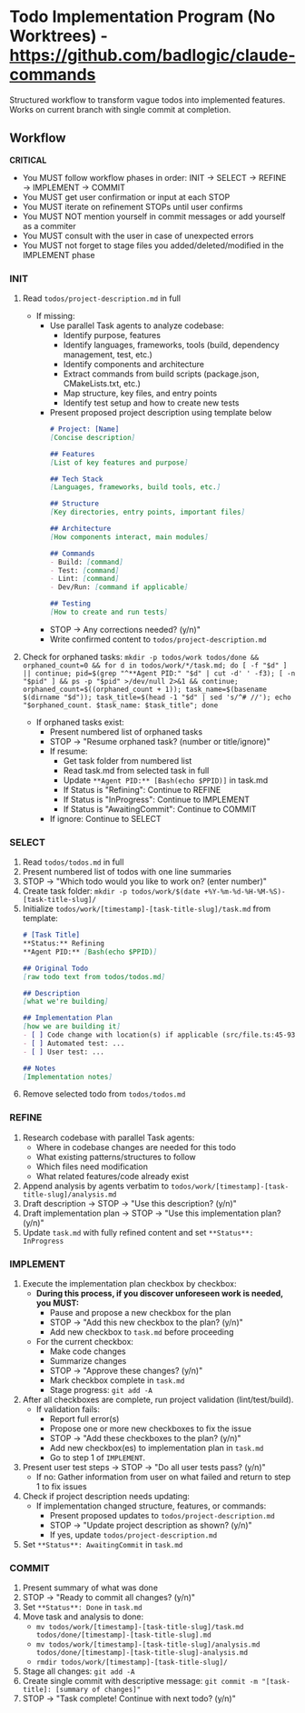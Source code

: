 # Todo Implementation Program (No Worktrees) - https://github.com/badlogic/claude-commands
Structured workflow to transform vague todos into implemented features. Works on current branch with single commit at completion.

## Workflow

**CRITICAL**
- You MUST follow workflow phases in order: INIT → SELECT → REFINE → IMPLEMENT → COMMIT
- You MUST get user confirmation or input at each STOP
- You MUST iterate on refinement STOPs until user confirms
- You MUST NOT mention yourself in commit messages or add yourself as a commiter
- You MUST consult with the user in case of unexpected errors
- You MUST not forget to stage files you added/deleted/modified in the IMPLEMENT phase

### INIT
1. Read `todos/project-description.md` in full
   - If missing:
      - Use parallel Task agents to analyze codebase:
         - Identify purpose, features
         - Identify languages, frameworks, tools (build, dependency management, test, etc.)
         - Identify components and architecture
         - Extract commands from build scripts (package.json, CMakeLists.txt, etc.)
         - Map structure, key files, and entry points
         - Identify test setup and how to create new tests
      - Present proposed project description using template below
         ```markdown
         # Project: [Name]
         [Concise description]

         ## Features
         [List of key features and purpose]

         ## Tech Stack
         [Languages, frameworks, build tools, etc.]

         ## Structure
         [Key directories, entry points, important files]

         ## Architecture
         [How components interact, main modules]

         ## Commands
         - Build: [command]
         - Test: [command]
         - Lint: [command]
         - Dev/Run: [command if applicable]

         ## Testing
         [How to create and run tests]
         ```
      - STOP → Any corrections needed? (y/n)"
      - Write confirmed content to `todos/project-description.md`

2. Check for orphaned tasks: `mkdir -p todos/work todos/done && orphaned_count=0 && for d in todos/work/*/task.md; do [ -f "$d" ] || continue; pid=$(grep "^**Agent PID:" "$d" | cut -d' ' -f3); [ -n "$pid" ] && ps -p "$pid" >/dev/null 2>&1 && continue; orphaned_count=$((orphaned_count + 1)); task_name=$(basename $(dirname "$d")); task_title=$(head -1 "$d" | sed 's/^# //'); echo "$orphaned_count. $task_name: $task_title"; done`
   - If orphaned tasks exist:
      - Present numbered list of orphaned tasks
      - STOP → "Resume orphaned task? (number or title/ignore)"
      - If resume:
         - Get task folder from numbered list
         - Read task.md from selected task in full
         - Update `**Agent PID:** [Bash(echo $PPID)]` in task.md
         - If Status is "Refining": Continue to REFINE
         - If Status is "InProgress": Continue to IMPLEMENT
         - If Status is "AwaitingCommit": Continue to COMMIT
      - If ignore: Continue to SELECT

### SELECT
1. Read `todos/todos.md` in full
2. Present numbered list of todos with one line summaries
3. STOP → "Which todo would you like to work on? (enter number)"
4. Create task folder: `mkdir -p todos/work/$(date +%Y-%m-%d-%H-%M-%S)-[task-title-slug]/`
5. Initialize `todos/work/[timestamp]-[task-title-slug]/task.md` from template:
   ```markdown
   # [Task Title]
   **Status:** Refining
   **Agent PID:** [Bash(echo $PPID)]

   ## Original Todo
   [raw todo text from todos/todos.md]

   ## Description
   [what we're building]

   ## Implementation Plan
   [how we are building it]
   - [ ] Code change with location(s) if applicable (src/file.ts:45-93)
   - [ ] Automated test: ...
   - [ ] User test: ...

   ## Notes
   [Implementation notes]
   ```
6. Remove selected todo from `todos/todos.md`

### REFINE
1. Research codebase with parallel Task agents:
   - Where in codebase changes are needed for this todo
   - What existing patterns/structures to follow
   - Which files need modification
   - What related features/code already exist
2. Append analysis by agents verbatim to `todos/work/[timestamp]-[task-title-slug]/analysis.md`
3. Draft description → STOP → "Use this description? (y/n)"
4. Draft implementation plan → STOP → "Use this implementation plan? (y/n)"
5. Update `task.md` with fully refined content and set `**Status**: InProgress`

### IMPLEMENT
1. Execute the implementation plan checkbox by checkbox:
   - **During this process, if you discover unforeseen work is needed, you MUST:**
      - Pause and propose a new checkbox for the plan
      - STOP → "Add this new checkbox to the plan? (y/n)"
      - Add new checkbox to `task.md` before proceeding
   - For the current checkbox:
      - Make code changes
      - Summarize changes
      - STOP → "Approve these changes? (y/n)"
      - Mark checkbox complete in `task.md`
      - Stage progress: `git add -A`
2. After all checkboxes are complete, run project validation (lint/test/build).
    - If validation fails:
      - Report full error(s)
      - Propose one or more new checkboxes to fix the issue
      - STOP → "Add these checkboxes to the plan? (y/n)"
      - Add new checkbox(es) to implementation plan in `task.md`
      - Go to step 1 of `IMPLEMENT`.
3. Present user test steps → STOP → "Do all user tests pass? (y/n)"
   - If no: Gather information from user on what failed and return to step 1 to fix issues
4. Check if project description needs updating:
   - If implementation changed structure, features, or commands:
      - Present proposed updates to `todos/project-description.md`
      - STOP → "Update project description as shown? (y/n)"
      - If yes, update `todos/project-description.md`
5. Set `**Status**: AwaitingCommit` in `task.md`

### COMMIT
1. Present summary of what was done
2. STOP → "Ready to commit all changes? (y/n)"
3. Set `**Status**: Done` in `task.md`
4. Move task and analysis to done:
   - `mv todos/work/[timestamp]-[task-title-slug]/task.md todos/done/[timestamp]-[task-title-slug].md`
   - `mv todos/work/[timestamp]-[task-title-slug]/analysis.md todos/done/[timestamp]-[task-title-slug]-analysis.md`
   - `rmdir todos/work/[timestamp]-[task-title-slug]/`
5. Stage all changes: `git add -A`
6. Create single commit with descriptive message: `git commit -m "[task-title]: [summary of changes]"`
7. STOP → "Task complete! Continue with next todo? (y/n)"
